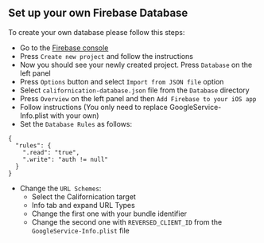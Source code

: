 ## Set up your own Firebase Database

To create your own database please follow this steps:

- Go to the [Firebase console](https://console.firebase.google.com/)
- Press `Create new project` and follow the instructions
- Now you should see your newly created project. Press `Database` on the left panel
- Press `Options` button and select `Import from JSON file` option
- Select `californication-database.json` file from the `Database` directory
- Press `Overview` on the left panel and then `Add Firebase to your iOS app`
- Follow instructions (You only need to replace GoogleService-Info.plist with your own)
- Set the `Database Rules` as follows:
```
{
  "rules": {
    ".read": "true",
    ".write": "auth != null"
  }
}
```
- Change the `URL Schemes`:
  - Select the Californication target
  - Info tab and expand URL Types
  - Change the first one with your bundle identifier
  - Change the second one with `REVERSED_CLIENT_ID` from the `GoogleService-Info.plist` file
